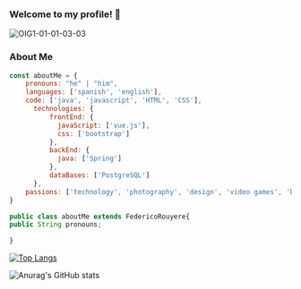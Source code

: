 ### Welcome to my profile! 👋

![OIG1-01-01-03-03](https://user-images.githubusercontent.com/101667265/231556134-59ebf728-9d72-4068-b61f-907458a003b0.png)

### About Me

```js
const aboutMe = {
    pronouns: "he" | "him",
    languages: ['spanish', 'english'],
    code: ['java', 'javascript', 'HTML', 'CSS'],
      technologies: {
          frontEnd: {
            javaScript: ['vue.js'],
            css: ['bootstrap']
          },
          backEnd: {
            java: ['Spring']
          },
          dataBases: ['PostgreSQL']
      },
    passions: ['technology', 'photography', 'design', 'video games', 'books', 'movies']
}
```

```js
public class aboutMe extends FedericoRouyere{
public String pronouns;

}
```
[![Top Langs](https://github-readme-stats.vercel.app/api/top-langs/?username=FedeCasper&layout=compact&theme=midnight-purple)](https://github.com/anuraghazra/github-readme-stats)

![Anurag's GitHub stats](https://github-readme-stats.vercel.app/api?username=FedeCasper&show_icons=true&theme=midnight-purple )

<!--
**FedeCasper/FedeCasper** is a ✨ _special_ ✨ repository because its `README.md` (this file) appears on your GitHub profile.

Here are some ideas to get you started:

- 🔭 I’m currently working on ...
- 🌱 I’m currently learning ...
- 👯 I’m looking to collaborate on ...
- 🤔 I’m looking for help with ...
- 💬 Ask me about ...
- 📫 How to reach me: ...
- 😄 Pronouns: ...
- ⚡ Fun fact: ...
-->

